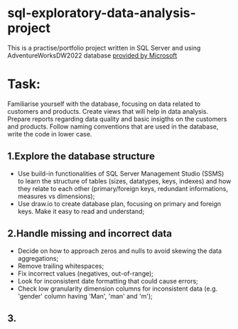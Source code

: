 # sql-exploratory-data-analysis-project
 This is a practise/portfolio project written in SQL Server and using AdventureWorksDW2022 database [provided by Microsoft](https://learn.microsoft.com/en-us/sql/samples/adventureworks-install-configure?view=sql-server-ver16&tabs=ssms.)

# Task:
Familiarise yourself with the database, focusing on data related to customers and products. Create views that will help in data analysis. Prepare reports regarding data quality and basic insigths on the customers and products.
Follow naming conventions that are used in the database, write the code in lower case.
## 1.Explore the database structure
- Use build-in functionalities of SQL Server Management Studio (SSMS) to learn the structure of tables (sizes, datatypes, keys, indexes) and how they relate to each other (primary/foreign keys, redundant informations, measures vs dimensions);
- Use draw.io to create database plan, focusing on primary and foreign keys. Make it easy to read and understand;
## 2.Handle missing and incorrect data
- Decide on how to approach zeros and nulls to avoid skewing the data aggregations;
- Remove trailing whitespaces;
- Fix incorrect values (negatives, out-of-range);
- Look for inconsistent date formatting that could cause errors;
- Check low granularity dimension columns for inconsistent data (e.g. 'gender' column having 'Man', 'man' and 'm');
## 3.

